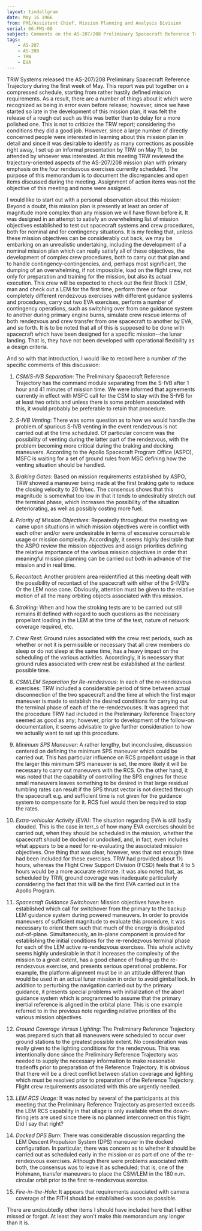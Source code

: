 ```yaml
---
layout: tindallgram
date: May 16 1966
from: FM1/Assistant Chief, Mission Planning and Analysis Division
serial: 66-FM1-60
subject: Comments on the AS-207/208 Preliminary Spacecraft Reference Trajectory
tags:
    - AS-207
    - AS-208
    - TRW
    - EVA
---
```

TRW Systems released the AS-207/208 Preliminary Spacecraft Reference
Trajectory during the first week of May. This report was put together
on a compressed schedule, starting from rather hastily defined mission
requirements. As a result, there are a number of things about it which
were recognized as being in error even before release; however, since
we have started so late in the development of this mission plan, it
was felt the release of a rough cut such as this was better than to
delay for a more polished one. This is not to criticize the TRW report; considering the conditions they did a good job. However, since
a large number of directly concerned people were interested in learning
about this mission plan in detail and since it was desirable to identify
as many corrections as possible right away, I set up an informal presentation by TRW on May 11, to be attended by whoever was interested.
At this meeting TRW reviewed the trajectory-oriented aspects of the
AS-207/208 mission plan with primary emphasis on the four rendezvous
exercises currently scheduled. The purpose of this memorandum is to
document the discrepancies and open items discussed during the meeting.
Assignment of action items was not the objective of this meeting and
none were assigned.

I would like to start out with a personal observation about this mission:
Beyond a doubt, this mission plan is presently at least an order of magnitude 
more complex than any mission we will have flown before it. It
was designed in an attempt to satisfy an overwhelming list of mission
objectives established to test out spacecraft systems and crew procedures, 
both for nominal and for contingency situations. It is my feeling
that, unless these mission objectives can be considerably cut back, we
may be embarking on an unrealistic undertaking, including the development 
of a nominal mission plan which can really satisfy all of these
objectives, the development of complex crew procedures, both to carry
out that plan and to handle contingency-contingencies, and, perhaps
most significant, the dumping of an overwhelming, if not impossible,
load on the flight crew, not only for preparation and training for the
mission, but also its actual execution. This crew will be expected to
check out the first Block II CSM, man and check out a LEM for the first
time, perform three or four completely different rendezvous exercises
with different guidance systems and procedures, carry out two EVA exercises, 
perform a number of contingency operations, such as switching
over from one guidance system to another during primary engine burns,
simulate crew rescue interms of both rendezvous and crew transfer from
one spacecraft to another by EVA, and so forth. It is to be noted that
all of this is supposed to be done with spacecraft which have been designed for a specific mission--the lunar landing. That is, they have
not been developed with operational flexibility as a design criteria.

And so with that introduction, I would like to record here a number of
the specific comments of this discussion:

1. _CSM/S-IVB Separation_: The Preliminary Spacecraft Reference
Trajectory has the command module separating from the S-IVB after 1 hour
and 41 minutes of mission time. We were informed that agreements currently 
in effect with MSFC call for the CSM to stay with the S-IVB for
at least two orbits and unless there is some problem associated with
this, it would probably be preferable to retain that procedure.

2. _S-IVB Venting_: There was some question as to how we would handle 
the problem.of spurious S-IVB venting in the event rendezvous is
not carried out at the time scheduled. Of particular concern was the
possibility of venting during the latter part of the rendezvous, with
the problem becoming more critical during the braking and docking maneuvers. According to the Apollo Spacecraft Program Office (ASPO), MSFC
is waiting for a set of ground rules from MSC defining how the venting
situation should be handled.

3. _Braking Gates_: Based on mission requirements established by
ASPO, TRW showed a maneuver being made at the first braking gate to
reduce the closing velocity to 20 ft/sec. The consensus shows that
this magnitude is somewhat too low in that it tends to undesirably
stretch out the terminal phase, which increases the possibility of the
situation deteriorating, as well as possibly costing more fuel.

4. _Priority of Mission Objectives_: Repeatedly throughout the meeting 
we came upon situations in which mission objectives were in conflict
with each other and/or were undesirable in terms of excessive consumable
usage or mission complexity. Accordingly, it seems highly desirable
that the ASPO review the mission objectives and assign priorities defining 
the relative importance of the various mission objectives in order
that meaningful mission planning can be carried out both in advance of
the mission and in real time.

5. _Recontact_: Another problem area reidentified at this meeting
dealt with the possibility of recontact of the spacecraft with either
of the S-IVB's Or the LEM nose cone. Obviously, attention must be given
to the relative motion of all the many orbiting objects associated with
this mission.

6. _Stroking_: When and how the stroking tests are to be carried
out still remains ill defined with regard to such questions as the necessary propellant loading in the LEM at the time of the test, nature
of network coverage required, etc.

7. _Crew Rest_: Ground rules associated with the crew rest periods,
such as whether or not it is permissible or necessary that all crew members 
do sleep or do not sleep at the same time, has a heavy impact on
the scheduling of the various activities. Accordingly, it is necessary
that ground rules associated with crew rest be established at the earliest
possible time.

8. _CSM/LEM Separation for Re-rendezvous_: In each of the re-rendezvous exercises: TRW included a considerable period of time between
actual disconnection of the two spacecraft and the time at which the
first major maneuver is made to establish the desired conditions for
carrying out the terminal phase of each of the re-rendezvouses. It
was agreed that the procedure TRW had included in the Preliminary Reference Trajectory seemed as good as any; however, prior to development
of the follow-on documentation, it seems advisable to give further consideration to how we actually want to set up this procedure.

9. _Minimum SPS Maneuver_: A rather lengthy, but inconclusive, discussion 
centered on defining the minimum SPS maneuver which could be
carried out. This has particular influence on RCS propellant usage
in that the larger this minimum SPS maneuver is set, the more likely
it will be necessary to carry out maneuvers with the RCS. On the other
hand, it was noted that the capability of controlling the SPS engines
for these small maneuvers leaves something to be desired in that large
residual tumbling rates can result if the SPS thrust vector is not directed 
through the spacecraft e.g. and sufficient time is not given for
the guidance system to compensate for it. RCS fuel would then be required 
to stop the rates.

10. _Extra-vehicular Activity (EVA)_: The situation regarding EVA
is still badly clouded. This is the case in terr_s of how many EVA exercises 
should be carried out, when they should be scheduled in the
mission, whether the spacecraft should be docked or undocked, and, in
fact, even includes what appears to be a need for re-evaluating the
associated mission objectives. One thing that was clear, however, was
that not enough time had been included for these exercises. TRW had
provided about 1½ hours, whereas the Flight Crew Support Division (FCSD)
feels that 4 to 5 hours would be a more accurate estimate. It was also
noted that, as scheduled by TRW, ground coverage was inadequate particularly considering the fact that this will be the first EVA carried out
in the Apollo Program.

11. _Spacecraft Guidance Switchover_: Mission objectives have been
established which call for switchover from the primary to the backup
LEM guidance system during powered maneuvers. In order to provide maneuvers 
of sufficient magnitude to evaluate this procedure, it was necessary 
to orient them such that much of the energy is dissipated out-of-plane. 
Simultaneously, an in-plane component is provided for establishing 
the initial conditions for the re-rendezvous terminal phase for
each of the LEM active re-rendezvous exercises. This whole activity
seems highly undesirable in that it increases the complexity of the
mission to a great extent, has a good chance of fouling up the re-rendezvous 
exercise, and presents serious operational problems. For
example, the platform alignment must be in an attitude different than
would be used in an actual lunar mission in order to avoid gimbal lock.
In addition to perturbing the navigation carried out by the primary
guidance, it presents special problems with initialization of the
abort guidance system which is programmed to assume that the primary
inertial reference is aligned in the orbital plane. This is one example 
referred to in the previous note regarding relative priorities of
the various mission objectives.

12. _Ground Coverage Versus Lighting_: The Preliminary Reference
Trajectory was prepared such that all maneuvers were scheduled to occur
over ground stations to the greatest possible extent. No consideration
was really given to the lighting conditions for the rendezvous. This
was intentionally done since the Preliminary Reference Trajectory was
needed to supply the necessary information to make reasonable tradeoffs prior to preparation of the Reference Trajectory. It is obvious
that there will be a direct conflict between station coverage and
lighting which must be resolved prior to preparation of the Reference
Trajectory. Flight crew requirements associated with this are urgently
needed.

13. _LEM RCS Usage_: It was noted by several of the participants at
this meeting that the Preliminary Reference Trajectory as presented exceeds 
the LEM RCS capability in that ullage is only available when the
down-firing jets are used since there is no planned interconnect on
this flight. Did I say that right?

14. _Docked DPS Burn_: There was considerable discussion regarding the
LEM Descent Propulsion System (DPS) maneuver in the docked configuration. 
In particular, there was concern as to whether it should be carried 
out as scheduled early in the mission or as part of one of the
re-rendezvous exercises. Although there were problems associated with
both, the consensus was to leave it as scheduled; that is, one of the
Hohmann, transfer maneuvers to place the CSM/LEM in the 180 n.m. circular orbit prior to the first re-rendezvous exercise.

15. _Fire-in-the-Hole_: It appears that requirements associated with
camera coverage of the FITH should be established-as soon as possible.

There are undoubtedly other items I should have included here that I
either missed or forgot. At least they won't make this memorandum
any longer than it is.

